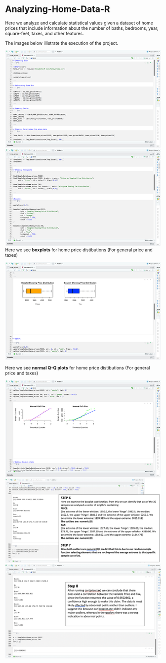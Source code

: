 # Analyzing-Home-Data-R
Here we analyze and calculate statistical values given a dataset of home prices that include information about the number of baths, bedrooms, year, square-feet, taxes, and other features.

The images below illistrate the execution of the project.

![Hello](img/Picture1.png)
![Hi](img/Picture2.png)
Here we see **boxplots** for home price distibutions (For general price and taxes)

![Yo](img/Picture3.png)

Here we see **normal Q-Q plots** for home price distibutions (For general price and taxes)

![Heyo](img/Picture4.png)
![Hola](img/Picture5.png)
![Salut](img/Picture6.png)
